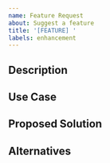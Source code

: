 ```yaml
---
name: Feature Request
about: Suggest a feature
title: '[FEATURE] '
labels: enhancement
---
```


## Description
<!-- Clear description of the feature -->

## Use Case
<!-- Why is this feature needed? -->

## Proposed Solution
<!-- How should this work? -->

## Alternatives
<!-- Other solutions considered -->
